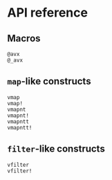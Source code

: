 # API reference

## Macros

```@docs
@avx
@_avx
```

## `map`-like constructs

```@docs
vmap
vmap!
vmapnt
vmapnt!
vmapntt
vmapntt!
```

## `filter`-like constructs

```@docs
vfilter
vfilter!
```

